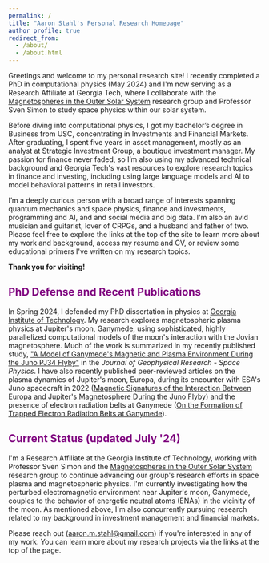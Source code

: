 ```yaml
---
permalink: /
title: "Aaron Stahl's Personal Research Homepage"
author_profile: true
redirect_from: 
  - /about/
  - /about.html
---
```

Greetings and welcome to my personal research site! I recently completed a PhD in computational physics (May 2024) and I'm now serving as a Research Affiliate at Georgia Tech, where I collaborate with the [Magnetospheres in the Outer Solar System](https://svensimon.gatech.edu/) research group and Professor Sven Simon to study space physics within our solar system. 

Before diving into computational physics, I got my bachelor’s degree in Business from USC, concentrating in Investments and Financial Markets. After graduating, I spent five years in asset management, mostly as an analyst at Strategic Investment Group, a boutique investment manager. My passion for finance never faded, so I’m also using my advanced technical background and Georgia Tech's vast resources to explore research topics in finance and investing, including using large language models and AI to model behavioral patterns in retail investors. 

I’m a deeply curious person with a broad range of interests spanning quantum mechanics and space physics, finance and investments, programming and AI, and and social media and big data. I'm also an avid musician and guitarist, lover of CRPGs, and a husband and father of two. Please feel free to explore the links at the top of the site to learn more about my work and background, access my resume and CV, or review some educational primers I've written on my research topics. 

**Thank you for visiting!**

## <span style="color: purple;"> PhD Defense and Recent Publications </span>

In Spring 2024, I defended my PhD dissertation in physics at [Georgia Institute of Technology](https://grad.gatech.edu/events/phd-defense-aaron-stahl). My research explores magnetospheric plasma physics at Jupiter's moon, Ganymede, using sophisticated, highly parallelized computational models of the moon's interaction with the Jovian magnetosphere. Much of the work is summarized in my recently published study, ["A Model of Ganymede's Magnetic and Plasma Environment During the Juno PJ34 Flyby"](https://agupubs.onlinelibrary.wiley.com/doi/full/10.1029/2023JA032113) in the _Journal of Geophysical Research - Space Physics_. I have also recently published peer-reviewed articles on the plasma dynamics of Jupiter's moon, Europa, during its encounter with ESA's Juno spacecraft in 2022 ([Magnetic Signatures of the Interaction Between Europa and Jupiter's Magnetosphere During the Juno Flyby](https://agupubs.onlinelibrary.wiley.com/doi/10.1029/2023GL106810)) and the presence of electron radiation belts at Ganymede ([On the Formation of Trapped Electron Radiation Belts at Ganymede](https://agupubs.onlinelibrary.wiley.com/doi/full/10.1029/2024GL109058)).

## <span style="color: purple;"> Current Status (updated July '24) </span>

I'm a Research Affiliate at the Georgia Institute of Technology, working with Professor Sven Simon and the [Magnetospheres in the Outer Solar System](https://svensimon.gatech.edu/) research group to continue advancing our group's research efforts in space plasma and magnetospheric physics. I'm currently investigating how the perturbed electromagnetic environment near Jupiter's moon, Ganymede, couples to the behavior of energetic neutral atoms (ENAs) in the vicinity of the moon. As mentioned above, I'm also concurrently pursuing research related to my background in investment management and financial markets.

Please reach out ([aaron.m.stahl@gmail.com](mailto:aaron.m.stahl@gmail.com)) if you're interested in any of my work. You can learn more about my research projects via the links at the top of the page.
